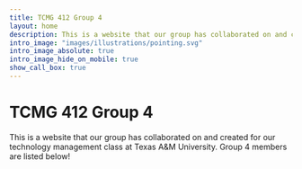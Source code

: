 ```yaml
---
title: TCMG 412 Group 4
layout: home
description: This is a website that our group has collaborated on and created for our technology management class at Texas A&M University"
intro_image: "images/illustrations/pointing.svg"
intro_image_absolute: true
intro_image_hide_on_mobile: true
show_call_box: true
---
```


# TCMG 412 Group 4

This is a website that our group has collaborated on and created for our technology management class at Texas A&M University. Group 4 members are listed below!
